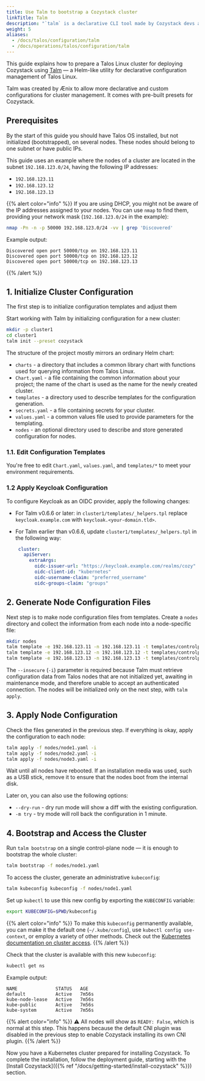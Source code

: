 ```yaml
---
title: Use Talm to bootstrap a Cozystack cluster
linkTitle: Talm
description: "`talm` is a declarative CLI tool made by Cozystack devs and optimized for deploying Cozystack.<br> Recommended for infrastructure-as-code and GitOps."
weight: 5
aliases:
  - /docs/talos/configuration/talm
  - /docs/operations/talos/configuration/talm
---
```


This guide explains how to prepare a Talos Linux cluster for deploying Cozystack using
[Talm](https://github.com/cozystack/talm) — a Helm-like utility for declarative configuration management of Talos Linux.

Talm was created by Ænix to allow more declarative and custom configurations for cluster management.
It comes with pre-built presets for Cozystack.

## Prerequisites

By the start of this guide you should have Talos OS installed, but not initialized (bootstrapped), on several nodes.
These nodes should belong to one subnet or have public IPs.

This guide uses an example where the nodes of a cluster are located in the subnet `192.168.123.0/24`, having the following IP addresses:

- `192.168.123.11`
- `192.168.123.12`
- `192.168.123.13`

{{% alert color="info" %}}
If you are using DHCP, you might not be aware of the IP addresses assigned to your nodes.
You can use `nmap` to find them, providing your network mask (`192.168.123.0/24` in the example):

```bash
nmap -Pn -n -p 50000 192.168.123.0/24 -vv | grep 'Discovered'
```

Example output:

```console
Discovered open port 50000/tcp on 192.168.123.11
Discovered open port 50000/tcp on 192.168.123.12
Discovered open port 50000/tcp on 192.168.123.13
```
{{% /alert %}}


## 1. Initialize Cluster Configuration

The first step is to initialize configuration templates and adjust them

Start working with Talm by initializing configuration for a new cluster:

```bash
mkdir -p cluster1
cd cluster1
talm init --preset cozystack
```

The structure of the project mostly mirrors an ordinary Helm chart:

- `charts` - a directory that includes a common library chart with functions used for querying information from Talos Linux.
- `Chart.yaml` - a file containing the common information about your project; the name of the chart is used as the name for the newly created cluster.
- `templates` - a directory used to describe templates for the configuration generation.
- `secrets.yaml` - a file containing secrets for your cluster.
- `values.yaml` - a common values file used to provide parameters for the templating.
- `nodes` - an optional directory used to describe and store generated configuration for nodes.

### 1.1. Edit Configuration Templates

You're free to edit `Chart.yaml`, `values.yaml`, and `templates/*` to meet your environment requirements.

### 1.2 Apply Keycloak Configuration

To configure Keycloak as an OIDC provider, apply the following changes:

-   For Talm v0.6.6 or later: in `cluster1/templates/_helpers.tpl` replace `keycloak.example.com` with `keycloak.<your-domain.tld>`.

-   For Talm earlier than v0.6.6, update `cluster1/templates/_helpers.tpl` in the following way:

    ```yaml
     cluster:
       apiServer:
         extraArgs:
           oidc-issuer-url: "https://keycloak.example.com/realms/cozy"
           oidc-client-id: "kubernetes"
           oidc-username-claim: "preferred_username"
           oidc-groups-claim: "groups"
    ```

## 2. Generate Node Configuration Files

Next step is to make node configuration files from templates.
Create a `nodes` directory and collect the information from each node into a node-specific file:

```bash
mkdir nodes
talm template -e 192.168.123.11 -n 192.168.123.11 -t templates/controlplane.yaml -i > nodes/node1.yaml
talm template -e 192.168.123.12 -n 192.168.123.12 -t templates/controlplane.yaml -i > nodes/node2.yaml
talm template -e 192.168.123.13 -n 192.168.123.13 -t templates/controlplane.yaml -i > nodes/node3.yaml
```

The `--insecure` (`-i`) parameter is required because Talm must retrieve configuration data
from Talos nodes that are not initialized yet, awaiting in maintenance mode, and therefore unable to accept an authenticated connection.
The nodes will be initialized only on the next step, with `talm apply`.

## 3. Apply Node Configuration

Check the files generated in the previous step.
If everything is okay, apply the configuration to each node:

```bash
talm apply -f nodes/node1.yaml -i
talm apply -f nodes/node2.yaml -i
talm apply -f nodes/node3.yaml -i
```

Wait until all nodes have rebooted.
If an installation media was used, such as a USB stick, remove it to ensure that the nodes boot from the internal disk.

Later on, you can also use the following options:

- `--dry-run` - dry run mode will show a diff with the existing configuration.
- `-m try` - try mode will roll back the configuration in 1 minute.

## 4. Bootstrap and Access the Cluster

Run `talm bootstrap` on a single control-plane node — it is enough to bootstrap the whole cluster:

```bash
talm bootstrap -f nodes/node1.yaml
```

To access the cluster, generate an administrative `kubeconfig`:

```bash
talm kubeconfig kubeconfig -f nodes/node1.yaml
```

Set up `kubectl` to use this new config by exporting the `KUBECONFIG` variable:

```bash
export KUBECONFIG=$PWD/kubeconfig
```

{{% alert color="info" %}}
To make this `kubeconfig` permanently available, you can make it the default one (`~/.kube/config`),
use `kubectl config use-context`, or employ a variety of other methods.
Check out the [Kubernetes documentation on cluster access](https://kubernetes.io/docs/concepts/configuration/organize-cluster-access-kubeconfig/).
{{% /alert %}}

Check that the cluster is available with this new `kubeconfig`:

```bash
kubectl get ns
```

Example output:

```console
NAME              STATUS   AGE
default           Active   7m56s
kube-node-lease   Active   7m56s
kube-public       Active   7m56s
kube-system       Active   7m56s
```

{{% alert color="info" %}}
:warning: All nodes will show as `READY: False`, which is normal at this step.
This happens because the default CNI plugin was disabled in the previous step to enable Cozystack installing its own CNI plugin.
{{% /alert %}}

Now you have a Kubernetes cluster prepared for installing Cozystack.
To complete the installation, follow the deployment guide, starting with the
[Install Cozystack]({{% ref "/docs/getting-started/install-cozystack" %}}) section.